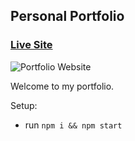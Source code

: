 ## Personal Portfolio

### [Live Site](https://dazzling-saha-f3a198.netlify.app/)

![Portfolio Website](https://ibb.co/7rCnxGF)

Welcome to my portfolio.

Setup:
- run ```npm i && npm start```
